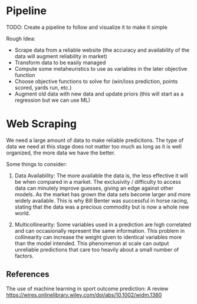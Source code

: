 # Pipeline
TODO: Create a pipeline to follow and visualize it to make it simple

Rough Idea:
- Scrape data from a reliable website (the accuracy and availability of the data will augment reliability in market)
- Transform data to be easily managed 
- Compute some metaheuristics to use as variables in the later objective function
- Choose objective functions to solve for (win/loss prediction, points scored, yards run, etc.)
- Augment old data with new data and update priors (this will start as a regression but we can use ML)

# Web Scraping
We need a large amount of data to make reliable predicitons. The type of data we need at this stage does not matter too much as long as it is well organized, the more data we have the better. 

Some things to consider:
1. Data Availability: 
The more available the data is, the less effective it will be when compared in a market. The exclusivity / difficulty to access data can minutely improve guesses, giving an edge against other models. As the market has grown the data sets become larger and more widely available. This is why Bill Benter was successful in horse racing, stating that the data was a precious commodity but is now a whole new world. 

2. Multicollinearity: 
Some variables used in a prediction are high correlated and can occasionally represent the same information. This problem in collinearity can increase the weight given to identical variables more than the model intended. This phenomenon at scale can output unreliable predictions that care too heavily about a small number of factors. 


## References
The use of machine learning in sport outcome prediction: A review
https://wires.onlinelibrary.wiley.com/doi/abs/10.1002/widm.1380
